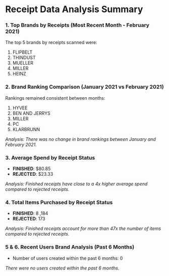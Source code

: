 # Receipt Data Analysis Summary

### 1. Top Brands by Receipts (Most Recent Month - February 2021)
The top 5 brands by receipts scanned were:
1. FLIPBELT
2. THINDUST 
3. MUELLER
4. MILLER
5. HEINZ

### 2. Brand Ranking Comparison (January 2021 vs February 2021)
Rankings remained consistent between months:
1. HYVEE
2. BEN AND JERRYS
3. MILLER
4. PC
5. KLARBRUNN

*Analysis: There was no change in brand rankings between January and February 2021.*

### 3. Average Spend by Receipt Status
- **FINISHED**: $80.85
- **REJECTED**: $23.33

*Analysis: Finished receipts have close to a 4x higher average spend compared to rejected receipts.*

### 4. Total Items Purchased by Receipt Status
- **FINISHED**: 8 ,184
- **REJECTED**: 173

*Analysis: Finished receipts account for more than 47x the number of items compared to rejected receipts.*

### 5 & 6. Recent Users Brand Analysis (Past 6 Months)
- Number of users created within the past 6 months: 0

*There were no users created within the past 6 months.*